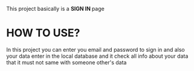 This project basically is a <b> SIGN IN </b> page

<H1> HOW TO USE? </H1>

In this project you can enter you email and password to sign in and also your data enter in the local database and it check all info about your data that it must not same with someone other's data  
